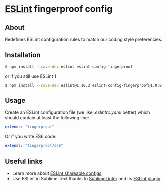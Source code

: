 # [ESLint](http://eslint.org/) fingerproof config

## About

Redefines ESLint configuration rules to match our coding style preferencies.

## Installation

```bash
$ npm install --save-dev eslint eslint-config-fingerproof
```

or if you still use ESLint 1

```bash
$ npm install --save-dev eslint@1.10.3 eslint-config-fingerproof@1.0.0
```

## Usage

Create an ESLint configuration file (we like *.eslintrc.yaml* better) which should contain at least the following line:

```yaml
extends: "fingerproof"
```

Or if you write ES6 code:

```yaml
extends: "fingerproof/es6"
```

## Useful links

- Learn more about [ESLint shareable configs](http://eslint.org/docs/developer-guide/shareable-configs).
- Use ESLint in Sublime Text thanks to [SublimeLinter](http://www.sublimelinter.com/en/latest/) and its [ESLint plugin](https://github.com/roadhump/SublimeLinter-eslint).
